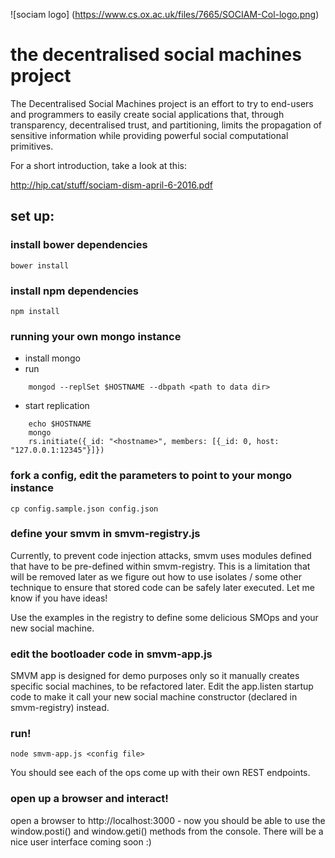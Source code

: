 
![sociam logo] (https://www.cs.ox.ac.uk/files/7665/SOCIAM-Col-logo.png)

# the decentralised social machines project

The Decentralised Social Machines project is an effort
to try to end-users and programmers to easily create
social applications that, through transparency, decentralised
trust, and partitioning, limits the propagation of sensitive 
information while providing powerful social computational 
primitives.

For a short introduction, take a look at this:

http://hip.cat/stuff/sociam-dism-april-6-2016.pdf

## set up:

### install bower dependencies
    bower install

### install npm dependencies
    npm install

### running your own mongo instance

- install mongo 
- run
```
    mongod --replSet $HOSTNAME --dbpath <path to data dir>
```
- start replication
```
    echo $HOSTNAME
    mongo
    rs.initiate({_id: "<hostname>", members: [{_id: 0, host: "127.0.0.1:12345"}]})
```
### fork a config, edit the parameters to point to your mongo instance

    cp config.sample.json config.json

### define your smvm in smvm-registry.js

Currently, to prevent code injection attacks, smvm uses modules defined that have
to be pre-defined within smvm-registry.  This is a limitation that will be removed
later as we figure out how to use isolates / some other technique to ensure that
stored code can be safely later executed. Let me know if you have ideas!

Use the examples in the registry to define some delicious SMOps and your new social machine.

### edit the bootloader code in smvm-app.js
    
SMVM app is designed for demo purposes only so it manually creates specific 
social machines, to be refactored later. Edit the app.listen startup code
to make it call your new social machine constructor (declared in smvm-registry)
instead.

### run!

    node smvm-app.js <config file>

You should see each of the ops come up with their own REST endpoints.

### open up a browser and interact!

open a browser to http://localhost:3000 - now you should be able to
use the window.posti() and window.geti() methods from the console.
There will be a nice user interface coming soon :)

